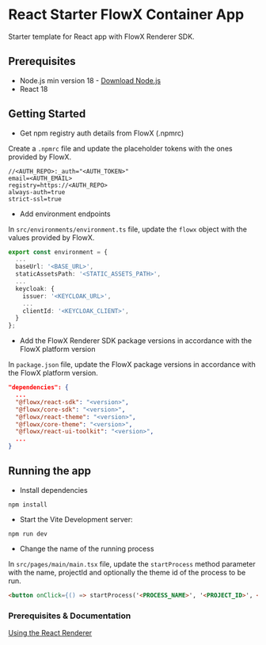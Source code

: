 # React Starter FlowX Container App

Starter template for React app with FlowX Renderer SDK.

## Prerequisites

- Node.js min version 18 - [Download Node.js](https://nodejs.org/en/blog/release/v18.12.0)
- React 18

## Getting Started

- Get npm registry auth details from FlowX (.npmrc)

Create a `.npmrc` file and update the placeholder tokens with the ones provided by FlowX.

```
//<AUTH_REPO>:_auth="<AUTH_TOKEN>"
email=<AUTH_EMAIL>
registry=https://<AUTH_REPO>
always-auth=true
strict-ssl=true
```

- Add environment endpoints

In `src/environments/environment.ts` file, update the `flowx` object with the values provided by FlowX.

```ts
export const environment = {
  ...
  baseUrl: '<BASE_URL>',
  staticAssetsPath: '<STATIC_ASSETS_PATH>',
  ...
  keycloak: {
    issuer: '<KEYCLOAK_URL>',
    ...
    clientId: '<KEYCLOAK_CLIENT>',
  }
};

```

- Add the FlowX Renderer SDK package versions in accordance with the FlowX platform version

In `package.json` file, update the FlowX package versions in accordance with the FlowX platform version.

```json
"dependencies": {
  ...
  "@flowx/react-sdk": "<version>",
  "@flowx/core-sdk": "<version>",
  "@flowx/react-theme": "<version>",
  "@flowx/core-theme": "<version>",
  "@flowx/react-ui-toolkit": "<version>",
  ...
}
```

## Running the app

- Install dependencies

```
npm install
```

- Start the Vite Development server:

```
npm run dev
```

- Change the name of the running process

In `src/pages/main/main.tsx` file, update the `startProcess` method parameter with the name, projectId and optionally the theme id of the process to be run.

```html
<button onClick={() => startProcess('<PROCESS_NAME>', '<PROJECT_ID>', <THEME_ID>)}>Start Demo Process</button>
```

### Prerequisites & Documentation

[Using the React Renderer](https://docs.flowx.ai/docs/platform-deep-dive/core-components/renderer-sdks/react-renderer)
